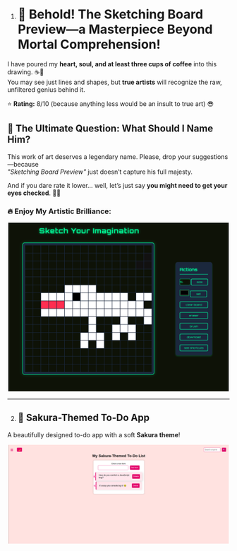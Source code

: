 1. # 🎨 Behold! The Sketching Board Preview—a Masterpiece Beyond Mortal Comprehension!  

I have poured my **heart, soul, and at least three cups of coffee** into this drawing. ☕🎨  
You may see just lines and shapes, but **true artists** will recognize the raw, unfiltered genius behind it.  

⭐ **Rating:** 8/10 (because anything less would be an insult to true art) 😎  

## 🤔 The Ultimate Question: What Should I Name Him?  
This work of art deserves a legendary name. Please, drop your suggestions—because  
*"Sketching Board Preview"* just doesn’t capture his full majesty.  

And if you dare rate it lower… well, let’s just say **you might need to get your eyes checked**. 👀😂  

### **🔥 Enjoy My Artistic Brilliance:**  
<p align="center">
  <img src="Project%20Preview%20IMG/sketching-board.png" alt="Sketching Board Preview" width="500">
</p>  

---

2. ## 🌸 Sakura-Themed To-Do App  
A beautifully designed to-do app with a soft **Sakura theme**!  

<p align="center">
  <img src="Project%20Preview%20IMG/todoapp.png" alt="Sakura To-Do App Preview" width="500">
</p>  
